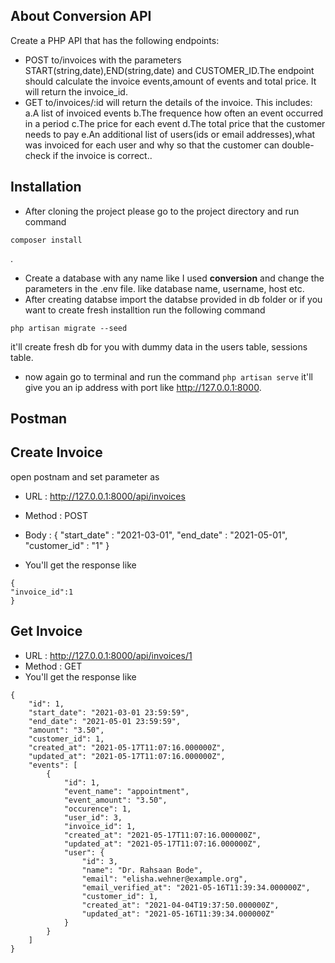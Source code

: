 ## About Conversion API

Create a PHP API that has the following endpoints:
- POST to/invoices with the parameters START(string,date),END(string,date) and CUSTOMER_ID.The endpoint should calculate the invoice events,amount of events and total price. It will return the invoice_id.
- GET to/invoices/:id will return the details of the invoice. This includes:
a.A list of invoiced events
b.The frequence how often an event occurred in a period
c.The price for each event
d.The total price that the customer needs to pay
e.An additional list of users(ids or email addresses),what was invoiced for each user and why so that the customer can double-check if the invoice is correct..

## Installation

- After cloning the project please go to the project directory and run command 
```
composer install
```
.
- Create a database with any name like I used **conversion** and change the parameters in the .env file. like database name, username, host etc.
- After creating databse import the databse provided in db folder or if you want to create fresh installtion run the following command 
```
php artisan migrate --seed
```
it'll create fresh db for you with dummy data in the users table, sessions table.
- now again go to terminal and run the command ```php artisan serve``` it'll give you an ip address with port like http://127.0.0.1:8000. 

## Postman

## Create Invoice

 open postnam and set parameter as
- URL : http://127.0.0.1:8000/api/invoices
- Method : POST
- Body : {
    "start_date" : "2021-03-01",
    "end_date" : "2021-05-01",
    "customer_id" : "1"
}

- You'll get the response like 
```
{
"invoice_id":1
}
```

## Get Invoice
- URL : http://127.0.0.1:8000/api/invoices/1
- Method : GET
- You'll get the response like
```
{
    "id": 1,
    "start_date": "2021-03-01 23:59:59",
    "end_date": "2021-05-01 23:59:59",
    "amount": "3.50",
    "customer_id": 1,
    "created_at": "2021-05-17T11:07:16.000000Z",
    "updated_at": "2021-05-17T11:07:16.000000Z",
    "events": [
        {
            "id": 1,
            "event_name": "appointment",
            "event_amount": "3.50",
            "occurence": 1,
            "user_id": 3,
            "invoice_id": 1,
            "created_at": "2021-05-17T11:07:16.000000Z",
            "updated_at": "2021-05-17T11:07:16.000000Z",
            "user": {
                "id": 3,
                "name": "Dr. Rahsaan Bode",
                "email": "elisha.wehner@example.org",
                "email_verified_at": "2021-05-16T11:39:34.000000Z",
                "customer_id": 1,
                "created_at": "2021-04-04T19:37:50.000000Z",
                "updated_at": "2021-05-16T11:39:34.000000Z"
            }
        }
    ]
}
```